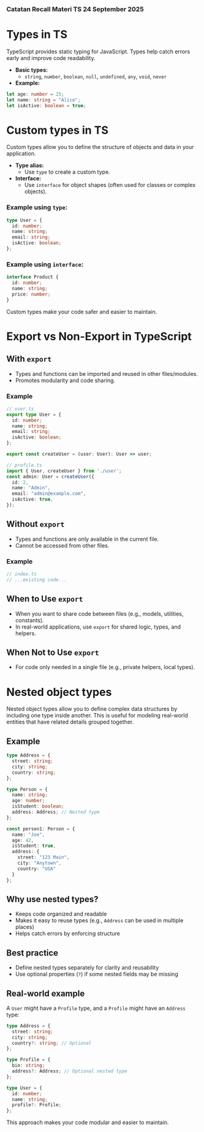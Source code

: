 ### Catatan Recall Materi TS 24 September 2025

# Types in TS

TypeScript provides static typing for JavaScript. Types help catch errors early and improve code readability.

- **Basic types:**
  - `string`, `number`, `boolean`, `null`, `undefined`, `any`, `void`, `never`
- **Example:**

```typescript
let age: number = 25;
let name: string = "Alice";
let isActive: boolean = true;
```

# Custom types in TS

Custom types allow you to define the structure of objects and data in your application.

- **Type alias:**
  - Use `type` to create a custom type.
- **Interface:**
  - Use `interface` for object shapes (often used for classes or complex objects).

### Example using `type`:
```typescript
type User = {
  id: number;
  name: string;
  email: string;
  isActive: boolean;
};
```

### Example using `interface`:
```typescript
interface Product {
  id: number;
  name: string;
  price: number;
}
```

Custom types make your code safer and easier to maintain.

# Export vs Non-Export in TypeScript

## With `export`
- Types and functions can be imported and reused in other files/modules.
- Promotes modularity and code sharing.

### Example
```typescript
// user.ts
export type User = {
  id: number;
  name: string;
  email: string;
  isActive: boolean;
};

export const createUser = (user: User): User => user;
```

```typescript
// profile.ts
import { User, createUser } from './user';
const admin: User = createUser({
  id: 2,
  name: "Admin",
  email: "admin@example.com",
  isActive: true,
});
```

## Without `export`
- Types and functions are only available in the current file.
- Cannot be accessed from other files.

### Example
```typescript
// index.ts
// ...existing code...
```

## When to Use `export`
- When you want to share code between files (e.g., models, utilities, constants).
- In real-world applications, use `export` for shared logic, types, and helpers.

## When Not to Use `export`
- For code only needed in a single file (e.g., private helpers, local types).


# Nested object types

Nested object types allow you to define complex data structures by including one type inside another. This is useful for modeling real-world entities that have related details grouped together.

## Example
```typescript
type Address = {
  street: string;
  city: string;
  country: string;
};

type Person = {
  name: string;
  age: number;
  isStudent: boolean;
  address: Address; // Nested type
};

const person1: Person = {
  name: "Joe",
  age: 42,
  isStudent: true,
  address: {
    street: "123 Main",
    city: "Anytown",
    country: "USA"
  }
};
```

## Why use nested types?
- Keeps code organized and readable
- Makes it easy to reuse types (e.g., `Address` can be used in multiple places)
- Helps catch errors by enforcing structure

## Best practice
- Define nested types separately for clarity and reusability
- Use optional properties (`?`) if some nested fields may be missing

## Real-world example
A `User` might have a `Profile` type, and a `Profile` might have an `Address` type:
```typescript
type Address = {
  street: string;
  city: string;
  country?: string; // Optional
};

type Profile = {
  bio: string;
  address?: Address; // Optional nested type
};

type User = {
  id: number;
  name: string;
  profile?: Profile;
};
```
This approach makes your code modular and easier to maintain.

